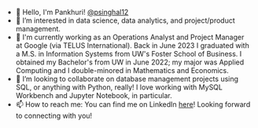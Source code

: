 - 👋 Hello, I'm Pankhuri! [@psinghal12](https://github.com/psinghal12)
- 👀 I’m interested in data science, data analytics, and project/product management.
- 🌱 I'm currently working as an Operations Analyst and Project Manager at Google (via TELUS International). Back in June 2023 I graduated with a M.S. in Information Systems from UW's Foster School of Business. I obtained my Bachelor's from UW in June 2022; my major was Applied Computing and I double-minored in Mathematics and Economics. 
- 💞️ I’m looking to collaborate on database management projects using SQL, or anything with Python, really! I love working with MySQL Workbench and Jupyter Notebook, in particular.
- 📫 How to reach me: You can find me on LinkedIn [here](https://www.linkedin.com/in/pankhuris/)! Looking forward to connecting with you!
